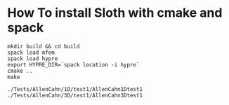 # How To install Sloth with cmake and spack

```
mkdir build && cd build
spack load mfem
spack load hypre
export HYPRE_DIR=`spack location -i hypre`
cmake ..
make

./Tests/AllenCahn/1D/test1/AllenCahn1Dtest1 
./Tests/AllenCahn/3D/test1/AllenCahn3Dtest1 
```
